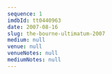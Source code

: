```yaml
---
sequence: 1
imdbId: tt0440963
date: 2007-08-16
slug: the-bourne-ultimatum-2007
medium: null
venue: null
venueNotes: null
mediumNotes: null
---
```


